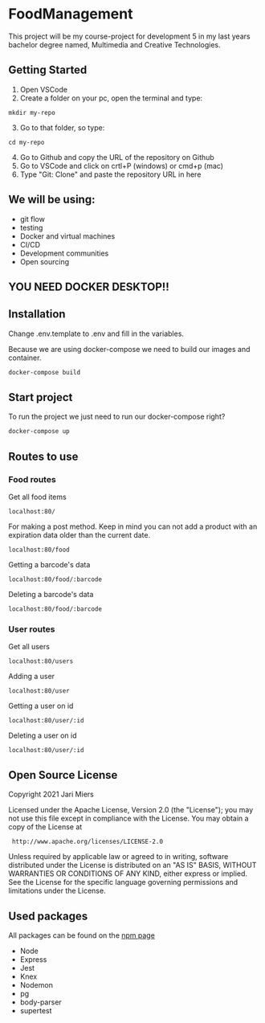 # FoodManagement

This project will be my course-project for development 5 in my last years bachelor degree named, Multimedia and Creative Technologies.


## Getting Started


1)  Open VSCode
2)  Create a folder on your pc, open the terminal and type:

```
mkdir my-repo
```

3)  Go to that folder, so type:
```
cd my-repo
```

4)  Go to Github and copy the URL of the repository on Github
5)  Go to VSCode and click on crtl+P (windows) or cmd+p (mac)
6)  Type "Git: Clone" and paste the repository URL in here

## We will be using:

* git flow
* testing
* Docker and virtual machines
* CI/CD
* Development communities
* Open sourcing


## YOU NEED DOCKER DESKTOP!!


## Installation
 Change .env.template to .env and fill in the variables.

Because we are using docker-compose we need to build our images and container.
 
 ```bash
 docker-compose build
 ```




## Start project

To run the project we just need to run our docker-compose right?

```bash
docker-compose up
```
## Routes to use

### Food routes

Get all food items
```
localhost:80/
```

For making a post method. Keep in mind you can not add a product with an expiration data older than the current date.
```
localhost:80/food
```
Getting a barcode's data
```
localhost:80/food/:barcode
```

Deleting a barcode's data
```
localhost:80/food/:barcode
```

### User routes

Get all users
```
localhost:80/users
```

Adding a user
```
localhost:80/user
```

Getting a user on id
```
localhost:80/user/:id
```

Deleting a user on id
```
localhost:80/user/:id
```

## Open Source License

   Copyright 2021 Jari Miers

   Licensed under the Apache License, Version 2.0 (the "License");
   you may not use this file except in compliance with the License.
   You may obtain a copy of the License at

     http://www.apache.org/licenses/LICENSE-2.0

   Unless required by applicable law or agreed to in writing, software
   distributed under the License is distributed on an "AS IS" BASIS,
   WITHOUT WARRANTIES OR CONDITIONS OF ANY KIND, either express or implied.
   See the License for the specific language governing permissions and
   limitations under the License.

## Used packages

All packages can be found on the [npm page](https://www.npmjs.com)

* Node
* Express
* Jest
* Knex
* Nodemon
* pg
* body-parser
* supertest
  
